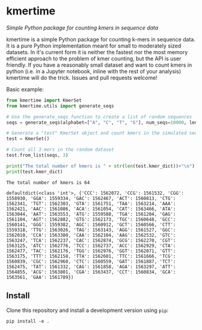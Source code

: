 # kmertime

*Simple Python package for counting kmers in sequence data*

kmertime is a simple Python package for counting k-mers in sequence data. It is a pure Python implementation meant for small to moderately sized datasets. In it's current form it is neither the fastest nor the most memory efficient approach to the problem of kmer counting, but the API is user friendly. If you have a reasonably small dataset and want to count kmers in python (i.e. in a Jupyter notebook, inline with the rest of your analysis) kmertime will do the trick. Issues and pull requests welcome! 


Basic example:

```python
from kmertime import KmerSet
from kmertime.utils import generate_seqs

# Use the generate_seqs function to create a list of random sequences
seqs = generate_seqs(alphabet=["A", "C", "T", "G"], num_seqs=10000, length=10000)

# Generate a "test" KmerSet object and count kmers in the simulated sequence data
test = KmerSet()

# Count all 3-mers in the random dataset
test.from_list(seqs, 3)

print("The total number of kmers is " + str(len(test.kmer_dict))+"\n")
print(test.kmer_dict)
```

```
The total number of kmers is 64

defaultdict(<class 'int'>, {'CCC': 1562072, 'CCG': 1561532, 'CGG': 1558930, 'GGA': 1559334, 'GAC': 1562467, 'ACT': 1560813, 'CTG': 1562341, 'TGT': 1562303, 'GTA': 1561751, 'TAA': 1563214, 'AAA': 1562421, 'AAC': 1561086, 'ACA': 1561054, 'CAT': 1563466, 'ATA': 1563044, 'AAT': 1563553, 'ATG': 1559588, 'TGA': 1561204, 'GAG': 1561104, 'AGT': 1562882, 'GTG': 1562173, 'TGC': 1560648, 'GCC': 1560141, 'GGG': 1559382, 'AGC': 1560912, 'GCT': 1560566, 'CTT': 1559318, 'TTG': 1563026, 'TAG': 1563143, 'AGG': 1561527, 'GGC': 1562010, 'CCA': 1563380, 'CAA': 1562104, 'AAG': 1562532, 'GTC': 1563247, 'TCA': 1562237, 'CAC': 1562874, 'GCG': 1562270, 'CGT': 1563125, 'ATC': 1562776, 'TCC': 1562737, 'ACC': 1562929, 'CTA': 1562477, 'TAC': 1562176, 'TGG': 1562976, 'GGT': 1562071, 'GTT': 1563175, 'TTT': 1562158, 'TTA': 1562601, 'TTC': 1561666, 'TCG': 1560839, 'CGC': 1562960, 'CTC': 1560559, 'GAT': 1561887, 'TCT': 1562475, 'TAT': 1561332, 'CAG': 1561858, 'AGA': 1563297, 'ATT': 1564855, 'ACG': 1563801, 'CGA': 1563437, 'CCT': 1560834, 'GCA': 1563561, 'GAA': 1561789})
```

## Install

Clone this repository and install a development version using `pip`:
```
pip install -e .
```
